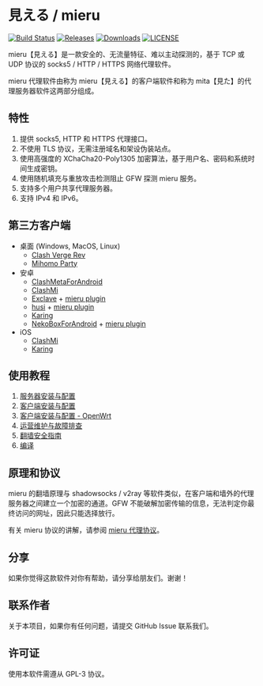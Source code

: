 # 見える / mieru

[![Build Status](https://github.com/enfein/mieru/actions/workflows/ci.yaml/badge.svg)](https://github.com/enfein/mieru/actions/workflows/ci.yaml)
[![Releases](https://img.shields.io/github/release/enfein/mieru/all.svg?style=flat)](https://github.com/enfein/mieru/releases)
[![Downloads](https://img.shields.io/github/downloads/enfein/mieru/total.svg?style=flat)](https://github.com/enfein/mieru/releases)
[![LICENSE](https://img.shields.io/github/license/enfein/mieru.svg?style=flat)](./LICENSE)

mieru【見える】是一款安全的、无流量特征、难以主动探测的，基于 TCP 或 UDP 协议的 socks5 / HTTP / HTTPS 网络代理软件。

mieru 代理软件由称为 mieru【見える】的客户端软件和称为 mita【見た】的代理服务器软件这两部分组成。

## 特性

1. 提供 socks5, HTTP 和 HTTPS 代理接口。
1. 不使用 TLS 协议，无需注册域名和架设伪装站点。
1. 使用高强度的 XChaCha20-Poly1305 加密算法，基于用户名、密码和系统时间生成密钥。
1. 使用随机填充与重放攻击检测阻止 GFW 探测 mieru 服务。
1. 支持多个用户共享代理服务器。
1. 支持 IPv4 和 IPv6。

## 第三方客户端

- 桌面 (Windows, MacOS, Linux)
  - [Clash Verge Rev](https://www.clashverge.dev/)
  - [Mihomo Party](https://mihomo.party/)
- 安卓
  - [ClashMetaForAndroid](https://github.com/MetaCubeX/ClashMetaForAndroid)
  - [ClashMi](https://clashmi.app/)
  - [Exclave](https://github.com/dyhkwong/Exclave) + [mieru plugin](https://github.com/dyhkwong/Exclave/releases?q=mieru-plugin)
  - [husi](https://github.com/xchacha20-poly1305/husi) + [mieru plugin](https://github.com/xchacha20-poly1305/husi/releases?q=plugin-mieru)
  - [Karing](https://karing.app/)
  - [NekoBoxForAndroid](https://github.com/MatsuriDayo/NekoBoxForAndroid) + [mieru plugin](https://github.com/enfein/NekoBoxPlugins)
- iOS
  - [ClashMi](https://clashmi.app/)
  - [Karing](https://karing.app/)

## 使用教程

1. [服务器安装与配置](./docs/server-install.zh_CN.md)
1. [客户端安装与配置](./docs/client-install.zh_CN.md)
1. [客户端安装与配置 - OpenWrt](./docs/client-install-openwrt.zh_CN.md)
1. [运营维护与故障排查](./docs/operation.zh_CN.md)
1. [翻墙安全指南](./docs/security.zh_CN.md)
1. [编译](./docs/compile.zh_CN.md)

## 原理和协议

mieru 的翻墙原理与 shadowsocks / v2ray 等软件类似，在客户端和墙外的代理服务器之间建立一个加密的通道。GFW 不能破解加密传输的信息，无法判定你最终访问的网址，因此只能选择放行。

有关 mieru 协议的讲解，请参阅 [mieru 代理协议](./docs/protocol.zh_CN.md)。

## 分享

如果你觉得这款软件对你有帮助，请分享给朋友们。谢谢！

## 联系作者

关于本项目，如果你有任何问题，请提交 GitHub Issue 联系我们。

## 许可证

使用本软件需遵从 GPL-3 协议。
